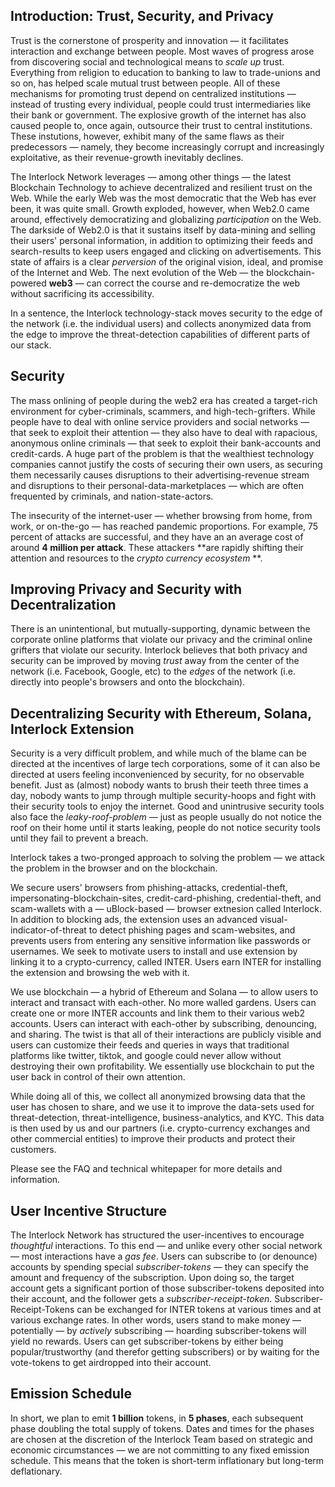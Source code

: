## Introduction: Trust, Security, and Privacy
Trust is the cornerstone of prosperity and innovation &mdash; it
facilitates interaction and exchange between people. Most waves of
progress arose from discovering social and technological means to *scale
up* trust. Everything from religion to education to banking to law to
trade-unions and so on, has helped scale mutual trust between people.
All of these mechanisms for promoting trust depend on centralized
institutions &mdash; instead of trusting every individual, people could
trust intermediaries like their bank or government. The explosive growth
of the internet has also caused people to, once again, outsource their
trust to central institutions. These instutions, however, exhibit many
of the same flaws as their predecessors &mdash; namely, they become
increasingly corrupt and increasingly exploitative, as their
revenue-growth inevitably declines. 

The Interlock Network leverages &mdash; among other things &mdash; the
latest Blockchain Technology to achieve decentralized and resilient
trust on the Web. While the early Web was the most democratic that the
Web has ever been, it was quite small. Growth exploded, however, when
Web2.0 came around, effectively democratizing and globalizing
*participation* on the Web. The darkside of Web2.0 is that it sustains
itself by data-mining and selling their users' personal information, in
addition to optimizing their feeds and search-results to keep users
engaged and clicking on advertisements. This state of affairs is a clear
*perversion* of the original vision, ideal, and promise of the Internet
and Web. The next evolution of the Web &mdash; the blockchain-powered
**web3** &mdash; can correct the course and re-democratize the web
without sacrificing its accessibility. 

In a sentence, the Interlock technology-stack moves security to the edge
of the network (i.e. the individual users) and collects anonymized data
from the edge to improve the threat-detection capabilities of different
parts of our stack. 

## Security
The mass onlining of people during the web2 era has created a
target-rich environment for cyber-criminals, scammers, and
high-tech-grifters. While people have to deal with online service
providers and social networks &mdash; that seek to exploit their
attention &mdash; they also have to deal with rapacious, anonymous
online criminals &mdash; that seek to exploit their bank-accounts and
credit-cards. A huge part of the problem is that the wealthiest
technology companies cannot justify the costs of securing their own
users, as securing them necessarily causes disruptions to their
advertising-revenue stream and disruptions to their
personal-data-marketplaces &mdash; which are often frequented by
criminals, and nation-state-actors. 

The insecurity of the internet-user &mdash; whether browsing from home,
from work, or on-the-go &mdash; has reached pandemic proportions. For
example, 75 percent of attacks are successful, and they have an an
average cost of around **4 million per attack**. These attackers **are
rapidly shifting their attention and resources to the *crypto currency
ecosystem* **. 

## Improving Privacy and Security with Decentralization
There is an unintentional, but mutually-supporting, dynamic between the
corporate online platforms that violate our privacy and the criminal
online grifters that violate our security. Interlock believes that both
privacy and security can be improved by moving *trust* away from the
center of the network (i.e. Facebook, Google, etc) to the *edges* of the
network (i.e. directly into people's browsers and onto the blockchain). 

## Decentralizing Security with Ethereum, Solana, Interlock Extension
Security is a very difficult problem, and while much of the blame can be
directed at the incentives of large tech corporations, some of it can
also be directed at users feeling inconvenienced by security, for no
observable benefit. Just as (almost) nobody wants to brush their teeth
three times a day, nobody wants to jump through multiple security-hoops
and fight with their security tools to enjoy the internet. Good and
unintrusive security tools also face the *leaky-roof-problem* &mdash;
just as people usually do not notice the roof on their home until it
starts leaking, people do not notice security tools until they fail to
prevent a breach. 

Interlock takes a two-pronged approach to solving the problem &mdash; we
attack the problem in the browser and on the blockchain. 

We secure users' browsers from phishing-attacks, credential-theft,
impersonating-blockchain-sites, credit-card-phishing, credential-theft,
and scam-wallets with a &mdash; uBlock-based &mdash; browser extnesion
called Interlock. In addition to blocking ads, the extension uses an
advanced visual-indicator-of-threat to detect phishing pages and
scam-websites, and prevents users from entering any sensitive
information like passwords or usernames. We seek to motivate users to
install and use extension by linking it to a crypto-currency, called
INTER. Users earn INTER for installing the extension and browsing the
web with it. 

We use blockchain &mdash; a hybrid of Ethereum and Solana &mdash; to
allow users to interact and transact with each-other. No more walled
gardens. Users can create one or more INTER accounts and link them to
their various web2 accounts. Users can interact with each-other by
subscribing, denouncing, and sharing. The twist is that all of their
interactions are publicly visible and users can customize their feeds
and queries in ways that traditional platforms like twitter, tiktok, and
google could never allow without destroying their own profitability. We
essentially use blockchain to put the user back in control of their own
attention. 

While doing all of this, we collect all anonymized browsing data that
the user has chosen to share, and we use it to improve the data-sets
used for threat-detection, threat-intelligence, business-analytics, and
KYC. This data is then used by us and our partners (i.e. crypto-currency
exchanges and other commercial entities) to improve their products and
protect their customers. 

Please see the FAQ and technical whitepaper for more details and
information. 

## User Incentive Structure
The Interlock Network has structured the user-incentives to encourage
*thoughtful* interactions. To this end &mdash; and unlike every other
social network &mdash; most interactions have a *gas fee*. Users can
subscribe to (or denounce) accounts by spending special
*subscriber-tokens* &mdash; they can specify the amount and frequency of
the subscription. Upon doing so, the target account gets a significant
portion of those subscriber-tokens deposited into their account, and the
follower gets a *subscriber-receipt-token*. Subscriber-Receipt-Tokens
can be exchanged for INTER tokens at various times and at various
exchange rates. In other words, users stand to make money &mdash;
potentially &mdash; by *actively* subscribing &mdash; hoarding
subscriber-tokens will yield no rewards. Users can get subscriber-tokens
by either being popular/trustworthy (and therefor getting subscribers)
or by waiting for the vote-tokens to get airdropped into their account. 

## Emission Schedule
In short, we plan to emit **1 billion** tokens, in **5 phases**, each
subsequent phase doubling the total supply of tokens. Dates and times
for the phases are chosen at the discretion of the Interlock Team based
on strategic and economic circumstances &mdash; we are not committing to
any fixed emission schedule. This means that the token is short-term
inflationary but long-term deflationary. 

